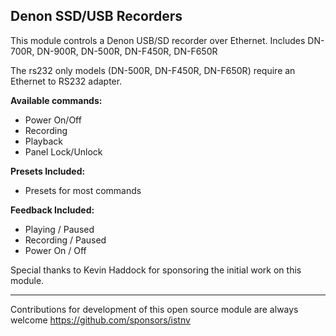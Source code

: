 ## Denon SSD/USB Recorders

This module controls a Denon USB/SD recorder over Ethernet.
Includes DN-700R, DN-900R, DN-500R, DN-F450R, DN-F650R

The rs232 only models (DN-500R, DN-F450R, DN-F650R) require an Ethernet to RS232 adapter.

**Available commands:**
* Power On/Off
* Recording
* Playback
* Panel Lock/Unlock

**Presets Included:**
* Presets for most commands

**Feedback Included:**
* Playing / Paused
* Recording / Paused
* Power On / Off

Special thanks to Kevin Haddock for sponsoring the initial work on this module.

--------
Contributions for development of this open source module are always welcome
https://github.com/sponsors/istnv